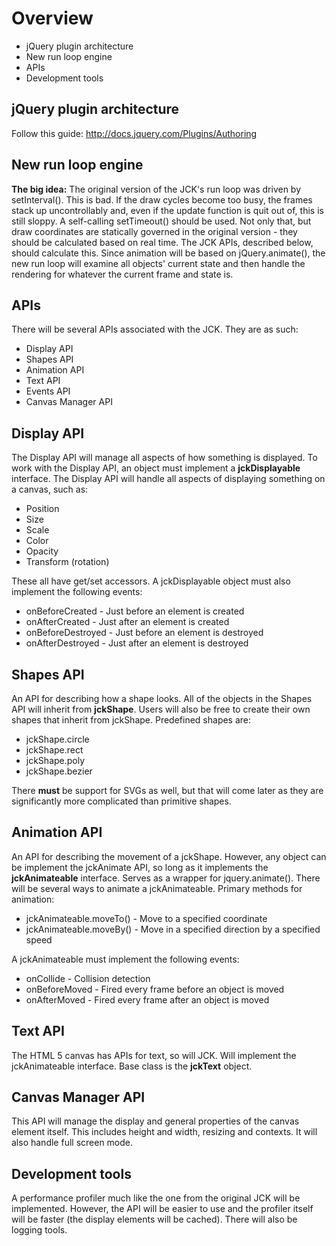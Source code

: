 # Overview #

  * jQuery plugin architecture
  * New run loop engine
  * APIs
  * Development tools

## jQuery plugin architecture ##

Follow this guide: http://docs.jquery.com/Plugins/Authoring

## New run loop engine ##

**The big idea:**  The original version of the JCK's run loop was driven by setInterval().  This is bad.  If the draw cycles become too busy, the frames stack up uncontrollably and, even if the update function is quit out of, this is still sloppy.  A self-calling setTimeout() should be used.  Not only that, but draw coordinates are statically governed in the original version - they should be calculated based on real time.  The JCK APIs, described below, should calculate this.  Since animation will be based on jQuery.animate(), the new run loop will examine all objects' current state and then handle the rendering for whatever the current frame and state is.

## APIs ##

There will be several APIs associated with the JCK.  They are as such:

  * Display API
  * Shapes API
  * Animation API
  * Text API
  * Events API
  * Canvas Manager API

## Display API ##

The Display API will manage all aspects of how something is displayed.  To work with the Display API, an object must implement a **jckDisplayable** interface.  The Display API will handle all aspects of displaying something on a canvas, such as:

  * Position
  * Size
  * Scale
  * Color
  * Opacity
  * Transform (rotation)

These all have get/set accessors.  A jckDisplayable object must also implement the following events:

  * onBeforeCreated - Just before an element is created
  * onAfterCreated - Just after an element is created
  * onBeforeDestroyed  - Just before an element is destroyed
  * onAfterDestroyed  - Just after an element is destroyed

## Shapes API ##

An API for describing how a shape looks.  All of the objects in the Shapes API will inherit from **jckShape**.  Users will also be free to create their own shapes that inherit from jckShape.  Predefined shapes are:

  * jckShape.circle
  * jckShape.rect
  * jckShape.poly
  * jckShape.bezier

There **must** be support for SVGs as well, but that will come later as they are significantly more complicated than primitive shapes.

## Animation API ##

An API for describing the movement of a jckShape.  However, any object can be implement the jckAnimate API, so long as it implements the **jckAnimateable** interface.  Serves as a wrapper for jquery.animate().  There will be several ways to animate a jckAnimateable.  Primary methods for animation:

  * jckAnimateable.moveTo() - Move to a specified coordinate
  * jckAnimateable.moveBy() - Move in a specified direction by a specified speed

A jckAnimateable must implement the following events:

  * onCollide - Collision detection
  * onBeforeMoved - Fired every frame before an object is moved
  * onAfterMoved - Fired every frame after an object is moved

## Text API ##

The HTML 5 canvas has APIs for text, so will JCK.  Will implement the jckAnimateable interface.  Base class is the **jckText** object.

## Canvas Manager API ##

This API will manage the display and general properties of the canvas element itself.  This includes height and width, resizing and contexts.  It will also handle full screen mode.

## Development tools ##

A performance profiler much like the one from the original JCK will be implemented.  However, the API will be easier to use and the profiler itself will be faster (the display elements will be cached).  There will also be logging tools.